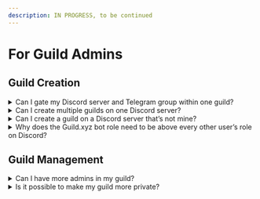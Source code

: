 ```yaml
---
description: IN PROGRESS, to be continued
---
```


# For Guild Admins

## Guild Creation

<details>

<summary>Can I gate my Discord server and Telegram group within one guild?</summary>

Multi-platform gating in one guild is not currently possible, but we are working on it.

</details>

<details>

<summary>Can I create multiple guilds on one Discord server?</summary>

No, you can only create one guild on one server.

</details>

<details>

<summary>Can I create a guild on a Discord server that’s not mine?</summary>

Yes, but only if you have administrator permissions on that server.

</details>

<details>

<summary>Why does the Guild.xyz bot role need to be above every other user’s role on Discord?</summary>

The bot can only add/remove roles if its permission is on the top of the ones it has to manage.

</details>

## Guild Management

<details>

<summary>Can I have more admins in my guild?</summary>

Yes, multi-admin management is available. If you want to have more admins in your guild, you can add multiple addresses in the 'Edit Guild' section.\
For more info, click (link)

</details>

<details>

<summary>Is it possible to make my guild more private?</summary>

Absolutely! There are 3 ways to have more privacy around your guild:

1. Hiding your guild from explorer (Note: by URL, it can be found)
2. Hiding your members' addresses
3. Hiding the addresses on your allowlists

</details>

